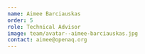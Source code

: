 ```yaml
---
name: Aimee Barciauskas
order: 5
role: Technical Advisor
image: team/avatar--aimee-barciauskas.jpg
contact: aimee@openaq.org
---
```

